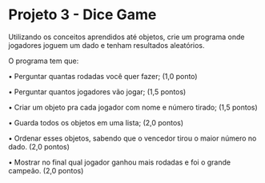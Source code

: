 # Projeto 3 - Dice Game

Utilizando os conceitos aprendidos até objetos, crie um programa onde jogadores joguem um dado e tenham resultados aleatórios.


O programa tem que:

• Perguntar quantas rodadas você quer fazer; (1,0 ponto)

• Perguntar quantos jogadores vão jogar; (1,5 pontos)

• Criar um objeto pra cada jogador com nome e número tirado; (1,5 pontos)

• Guarda todos os objetos em uma lista; (2,0 pontos)

• Ordenar esses objetos, sabendo que o vencedor tirou o maior número no dado. (2,0 pontos)

• Mostrar no final qual jogador ganhou mais rodadas e foi o grande campeão. (2,0 pontos)
